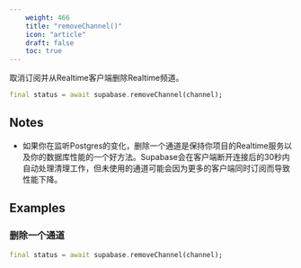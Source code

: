 ```yaml
---
    weight: 466
    title: "removeChannel()"
    icon: "article"
    draft: false
    toc: true
---
```


取消订阅并从Realtime客户端删除Realtime频道。


```dart
final status = await supabase.removeChannel(channel);
```






## Notes

- 如果你在监听Postgres的变化，删除一个通道是保持你项目的Realtime服务以及你的数据库性能的一个好方法。Supabase会在客户端断开连接后的30秒内自动处理清理工作，但未使用的通道可能会因为更多的客户端同时订阅而导致性能下降。










## Examples

### 删除一个通道



```dart
final status = await supabase.removeChannel(channel);
```